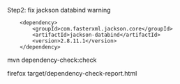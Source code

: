 Step2: fix jackson databind warning

		<dependency>
		    <groupId>com.fasterxml.jackson.core</groupId>
		    <artifactId>jackson-databind</artifactId>
		    <version>2.8.11.1</version>
		</dependency>


mvn dependency-check:check

firefox target/dependency-check-report.html 
